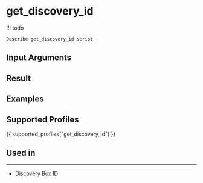 

# get_discovery_id

<!-- prettier-ignore -->
!!! todo

    Describe get_discovery_id script

## Input Arguments

## Result

## Examples

## Supported Profiles

{{ supported_profiles("get_discovery_id") }}

## Used in
----
* [Discovery Box ID](../../../admin/reference/discovery/box/id.md)
